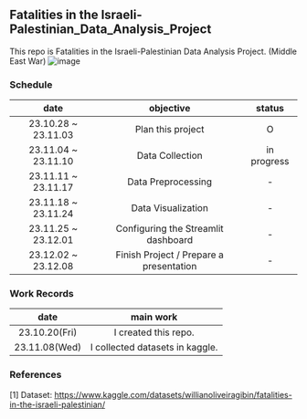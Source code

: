 ## Fatalities in the Israeli-Palestinian_Data_Analysis_Project
This repo is Fatalities in the Israeli-Palestinian Data Analysis Project. (Middle East War)
![image](https://github.com/PSLeon24/Israeli-Palestinian_Data_Analysis_Project/assets/59058869/5494026b-468e-45c0-b12f-67cadb0bbf05)

### Schedule
|date|objective|status|
|:--:|:--:|:--:|
|23.10.28 ~ 23.11.03|Plan this project|O|
|23.11.04 ~ 23.11.10|Data Collection|in progress|
|23.11.11 ~ 23.11.17|Data Preprocessing|-|
|23.11.18 ~ 23.11.24|Data Visualization|-|
|23.11.25 ~ 23.12.01|Configuring the Streamlit dashboard|-|
|23.12.02 ~ 23.12.08|Finish Project / Prepare a presentation|-|

### Work Records
|date|main work|
|:--:|:--:|
|23.10.20(Fri)|I created this repo.|
|23.11.08(Wed)|I collected datasets in kaggle.|

### References
[1] Dataset: https://www.kaggle.com/datasets/willianoliveiragibin/fatalities-in-the-israeli-palestinian/
